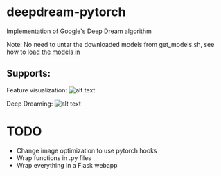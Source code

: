 # deepdream-pytorch
Implementation of Google's Deep Dream algorithm

Note: No need to untar the downloaded models from get_models.sh, see how to [load the models in](https://github.com/CSAILVision/places365/blob/master/run_placesCNN_basic.py)

## Supports:
Feature visualization:
![alt text](https://github.com/jbial/deepdream-pytorch/images/feature_vis1.jpg "feature vis")

Deep Dreaming:
![alt text](https://github.com/jbial/deepdream-pytorch/images/high_frequency_dog.jpg "deep dream")

# TODO
* Change image optimization to use pytorch hooks
* Wrap functions in .py files
* Wrap everything in a Flask webapp
